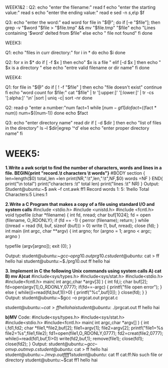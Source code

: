 WEEK1&2 :
Q2: 
echo "enter the filename:"
read f
echo "enter the starting value:"
read s
echo "enter the ending value:"
read e
sed -n $s,$e\p $f

Q3:
echo "enter the word:"
ead word
for file in "$@"; do
if [-e "$file"]; then
grep -v "$word "$file > "$file.tmp" && mv "$file.tmp" "$file"
echo "Lines containing '$word' delted from $file"
else
echo " file not found"
fi
done

WEEK3:

Q1:
echo "files in curr directory:"
for i in *
do
echo $i
done

Q2:
for x in $*
do
if [ -f $x ]
then 
echo" $x is a file "
elif [-d $x ]
then echo " $x is a directory "
else
echo "entre valid filename or dir name"
fi done

WEEK4:

Q1:
for file in "$@"
 do
  if [ ! -f "$file" ]
  then
    echo "file doesn't exist"
    continue
  fi
  echo "word count for $file:"
  cat "$file" | tr '[:upper:]' '[:lower:]' | tr -cs '[:alpha:]' '\n' |sort | uniq -c| sort -nr
done 

Q2:
read-p "enter a number:"num 
fact=1
while [$num -gt 1]
do
fact=$((fact * num))
num=$((num-1))
done
echo $fact


Q3:
echo "enter directory name"
read dir
if [ -d $dir ]
then
echo "list of files in the directory"
ls –l $dir|egrep ‘^d’
else
echo "enter proper directory name"
fi
# WEEK5:
**1.Write a awk script to find the number of characters, words and lines in a file.
BEGIN{print "record.\t characters \t words"}**
#BODY section
{
len=length($0)
total_len =len
print(NR,":\t",len,":\t",NF,$0)
words =NF
}
END{
print("\n total")
print("characters :\t" total len)
print("lines :\t" NR)
}
Output:
Student@ubuntu:~$ awk –f cnt.awk ff1
Record words
1: 5: 1hello
Total
Characters:5
Lines:1

**2.Write a C Program that makes a copy of a file using standard I/O and system
calls**
#include <stdio.h>
#include <unistd.h>
#include <fcntl.h>
void typefile (char *filename)
{
int fd, nread;
char buf[1024];
fd = open (filename, O_RDONLY);
if (fd == -1) {
perror (filename);
return;
}
while ((nread = read (fd, buf, sizeof (buf))) > 0)
write (1, buf, nread);
close (fd);
}
int
main (int argc, char **argv)
{
int argno;
for (argno = 1; argno < argc; argno )

typefile (argv[argno]);
exit (0);
}

Output:
student@ubuntu:~$gcc –o prg10.out prg10.c
student@ubuntu:~$cat > ff
hello
hai
student@ubuntu:~$./prg10.out ff
hello
hai

**3. Implement in C the following Unix commands using system calls A) cat B) mv
A)cat**
#include<sys/types.h>
#include<sys/stat.h>
#include<stdio.h>
#include<fcntl.h>
main( int argc,char *argv[3] )
{
int fd,i;
char buf[2];
fd=open(argv[1],O_RDONLY,0777);
if(fd==-argc)
{
printf("file open error");
}
else
{
while((i=read(fd,buf,1))>0)
{
printf("%c",buf[0]);
}
close(fd);
}
}
Output:
student@ubuntu:~$gcc –o prgcat.out prgcat.c

student@ubuntu:~$cat > ff
hello
hai
student@ubuntu:~$./prgcat.out ff
hello
hai

**b)MV**
Code:
#include<sys/types.h>
#include<sys/stat.h>
#include<stdio.h>
#include<fcntl.h>
main( int argc,char *argv[] )
{
int i,fd1,fd2;
char *file1,*file2,buf[2];
file1=argv[1];
file2=argv[2];
printf("file1=%s file2=%s",file1,file2);
fd1=open(file1,O_RDONLY,0777);
fd2=creat(file2,0777);
while(i=read(fd1,buf,1)>0)
write(fd2,buf,1);
remove(file1);
close(fd1);
close(fd2);
}
Output:
student@ubuntu:~$gcc –o mvp.out mvp.c
student@ubuntu:~$cat > ff
hello
hai
student@ubuntu:~$./mvp.out ff ff1
student@ubuntu:~$cat ff
cat:ff:No such file or directory
student@ubuntu:~$cat ff1
hello
hai
